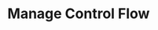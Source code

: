 ---
layout: default
title: Manage Control Flow
has_children: true
parent: Exam 70-483
permalink: /c-sharp/manage-control-flow/
nav_order: 1
---